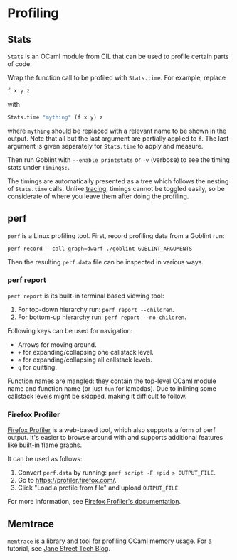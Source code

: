 # Profiling

## Stats
`Stats` is an OCaml module from CIL that can be used to profile certain parts of code.

Wrap the function call to be profiled with `Stats.time`. For example, replace
```ocaml
f x y z
```
with
```ocaml
Stats.time "mything" (f x y) z
```
where `mything` should be replaced with a relevant name to be shown in the output.
Note that all but the last argument are partially applied to `f`.
The last argument is given separately for `Stats.time` to apply and measure.

Then run Goblint with `--enable printstats` or `-v` (verbose) to see the timing stats under `Timings:`.

The timings are automatically presented as a tree which follows the nesting of `Stats.time` calls.
Unlike [tracing](./debugging.md#tracing), timings cannot be toggled easily, so be considerate of where you leave them after doing the profiling.


## perf
`perf` is a Linux profiling tool.
First, record profiling data from a Goblint run:
```console
perf record --call-graph=dwarf ./goblint GOBLINT_ARGUMENTS
```

Then the resulting `perf.data` file can be inspected in various ways.

### perf report
`perf report` is its built-in terminal based viewing tool:

1. For top-down hierarchy run: `perf report --children`.
2. For bottom-up hierarchy run: `perf report --no-children`.

Following keys can be used for navigation:

* Arrows for moving around.
* `+` for expanding/collapsing one callstack level.
* `e` for expanding/collapsing all callstack levels.
* `q` for quitting.

Function names are mangled: they contain the top-level OCaml module name and function name (or just `fun` for lambdas).
Due to inlining some callstack levels might be skipped, making it difficult to follow.

### Firefox Profiler
[Firefox Profiler](https://profiler.firefox.com/) is a web-based tool, which also supports a form of perf output.
It's easier to browse around with and supports additional features like built-in flame graphs.

It can be used as follows:

1. Convert `perf.data` by running: `perf script -F +pid > OUTPUT_FILE`.
2. Go to <https://profiler.firefox.com/>.
3. Click "Load a profile from file" and upload `OUTPUT_FILE`.

For more information, see [Firefox Profiler's documentation](https://profiler.firefox.com/docs/#/./guide-perf-profiling).


## Memtrace
`memtrace` is a library and tool for profiling OCaml memory usage.
For a tutorial, see [Jane Street Tech Blog](https://blog.janestreet.com/finding-memory-leaks-with-memtrace/).
